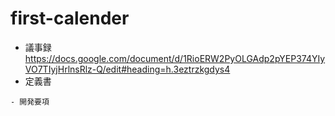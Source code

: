 # first-calender
- 議事録
https://docs.google.com/document/d/1RioERW2PyOLGAdp2pYEP374YIyVO7TIyjHrlnsRlz-Q/edit#heading=h.3eztrzkgdys4
- 定義書
~~~
- 開発要項
~~~
